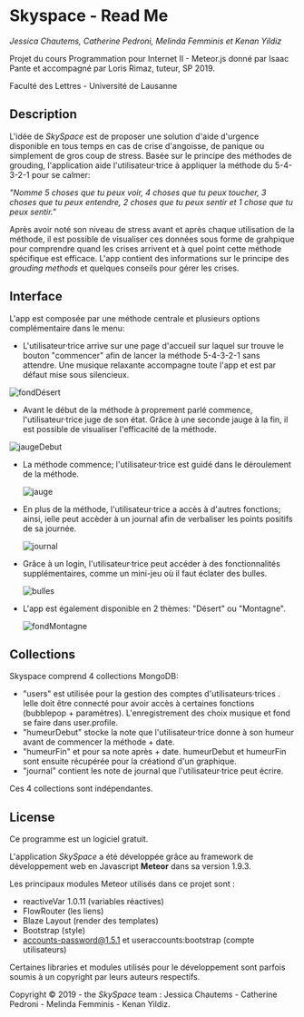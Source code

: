 # Skyspace - Read Me
<i>Jessica Chautems, Catherine Pedroni, Melinda Femminis et Kenan Yildiz</i>

Projet du cours Programmation pour Internet II - Meteor.js donné par Isaac Pante et accompagné par Loris Rimaz, tuteur, SP 2019.

Faculté des Lettres - Université de Lausanne

<h2>Description</h2>

L'idée de *SkySpace* est de proposer une solution d'aide d'urgence disponible en tous temps en cas de crise d'angoisse, de panique ou simplement de gros coup de stress. Basée sur le principe des méthodes de grouding, l'application aide l'utilisateur·trice à appliquer la méthode du 5-4-3-2-1 pour se calmer: 

<i>"Nomme 5 choses que tu peux voir, 4 choses que tu peux toucher, 3 choses que tu peux entendre, 2 choses que tu peux sentir et 1 chose que tu peux sentir."</i> 

Après avoir noté son niveau de stress avant et après chaque utilisation de la méthode, il est possible de visualiser ces données sous forme de grahpique pour comprendre quand les crises arrivent et à quel point cette méthode spécifique est efficace. 
L'app contient des informations sur le principe des <i>grouding methods</i> et quelques conseils pour gérer les crises.

## Interface
 
 L'app est composée par une méthode centrale et plusieurs options complémentaire dans le menu:
  * L'utilisateur·trice arrive sur une page d'accueil sur laquel sur trouve le bouton "commencer" afin de lancer la méthode 5-4-3-2-1 sans attendre. Une musique relaxante accompagne toute l'app et est par défaut mise sous silencieux.
  
![fondDésert](https://user-images.githubusercontent.com/44426484/58166550-5aab0800-7c8a-11e9-877d-3faee09e3ba8.jpg)

  * Avant le début de la méthode à proprement parlé commence, l'utilisateur·trice juge de son état. Grâce à une seconde jauge à la fin, il est possible de visualiser l'efficacité de la méthode.
  
  ![jaugeDebut](https://user-images.githubusercontent.com/44426484/58164148-8d9ecd00-7c85-11e9-8391-e5c2cd42b5ae.jpg)
  
* La méthode commence; l'utilisateur·trice est guidé dans le déroulement de la méthode.

  ![jauge](https://user-images.githubusercontent.com/44426484/58164461-2e8d8800-7c86-11e9-9d57-60652f05154d.jpg)
  
* En plus de la méthode, l'utilisateur·trice a accès à d'autres fonctions; ainsi, ielle peut accèder à un journal afin de verbaliser les points positifs de sa journée.

  ![journal](https://user-images.githubusercontent.com/44426484/58165019-31d54380-7c87-11e9-838d-46b59b1ced9e.jpg)
  
* Grâce à un login, l'utilisateur·trice peut accéder à des fonctionnalités supplémentaires, comme un mini-jeu où il faut éclater des bulles.

  ![bulles](https://user-images.githubusercontent.com/44426484/58165486-2fbfb480-7c88-11e9-8bd5-a90dc852359f.jpg) 

* L'app est également disponible en 2 thèmes: "Désert" ou "Montagne".

  ![fondMontagne](https://user-images.githubusercontent.com/44426484/58165531-40702a80-7c88-11e9-8662-07d25cd41cc5.jpg)



<h2>Collections</h2>

Skyspace comprend 4 collections MongoDB: 

- "users" est utilisée pour la gestion des comptes d'utilisateurs·trices . Ielle  doit être connecté pour avoir accès à certaines fonctions (bubblepop + paramètres). L'enregistrement des choix musique et fond se faire dans user.profile. 
- "humeurDebut" stocke la note que l'utilisateur·trice  donne à son humeur avant de commencer la méthode + date. 
- "humeurFin" et pour sa note après + date. humeurDebut et humeurFin sont ensuite récupérée pour la créationd d'un graphique. 
- "journal" contient les note de journal que l'utilisateur·trice  peut écrire. 

Ces 4 collections sont indépendantes. 

<h2>License</h2>

Ce programme est un logiciel gratuit.

L'application *SkySpace* a été développée grâce au framework de développement web en Javascript **Meteor** dans sa version 1.9.3.

Les principaux modules Meteor utilisés dans ce projet sont :

- reactiveVar 1.0.11 (variables réactives)
- FlowRouter (les liens)
- Blaze Layout (render des templates)
- Bootstrap (style)
- accounts-password@1.5.1 et useraccounts:bootstrap (compte utilisateurs)

Certaines libraries et modules utilisés pour le développement sont parfois soumis à un copyright par leurs auteurs respectifs.

Copyright © 2019 - the *SkySpace* team : Jessica Chautems - Catherine Pedroni - Melinda Femminis - Kenan Yildiz. 
